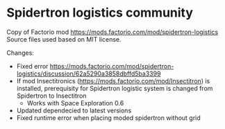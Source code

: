 # Spidertron logistics community
Copy of Factorio mod https://mods.factorio.com/mod/spidertron-logistics 
Source files used based on MIT license.

Changes:
- Fixed error https://mods.factorio.com/mod/spidertron-logistics/discussion/62a5290a3858dbffd5ba3399
- If mod Insectitronics (https://mods.factorio.com/mod/Insectitron) is installed, prerequisity for Spidertron logistic system is changed from Spidertron to Insectitron
  - Works with Space Exploration 0.6
- Updated dependecied to latest versions
- Fixed runtime error when placing moded spidertron without grid
